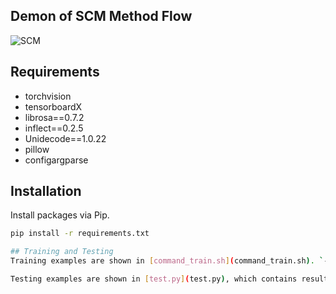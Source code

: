 ## Demon of SCM Method Flow

![SCM](https://github.com/user-attachments/assets/d190d81b-af9f-458e-ad11-5b6802e4be0f)

## Requirements
- torchvision
- tensorboardX
- librosa==0.7.2
- inflect==0.2.5
- Unidecode==1.0.22
- pillow
- configargparse

## Installation
Install packages via Pip.
```bash
pip install -r requirements.txt

## Training and Testing
Training examples are shown in [command_train.sh](command_train.sh). `--name` and `--config` should be specified according to your settings. You can use TensorBoard to visualize training process.

Testing examples are shown in [test.py](test.py), which contains result evaluation of score.
